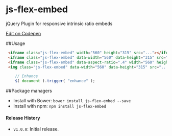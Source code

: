 # js-flex-embed 
jQuery Plugin for responsive intrinsic ratio embeds


[Edit on Codepen](http://codepen.io/vmitsaras/pen/MpXNbo)

##Usage

```html
 <iframe class="js-flex-embed" width="560" height="315" src="..."></iframe>
 <iframe class="js-flex-embed" data-width="560" data-height="315" src="..."></iframe>
 <iframe class="js-flex-embed" data-aspect-ratio=".4" width="560" height="315" src="..."></iframe>
 <img class="js-flex-embed" data-width="560" data-height="315" src="...">
```

```js
    // Enhance
    $( document ).trigger( "enhance" );
```


##Package managers

* Install with Bower: `bower install js-flex-embed --save`
* Install with npm: `npm install js-flex-embed`

#### Release History

* `v1.0.0`: Initial release.

